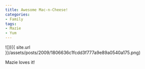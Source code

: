 ```yaml
---
title: Awesome Mac-n-Cheese!
categories:
- Family
tags:
- Mazie
- Yum
---
```


![]({{ site.url }}/assets/posts/2009/1806636c1fcdd3f777a9e89a0540a175.png)
  



Mazie loves it!
